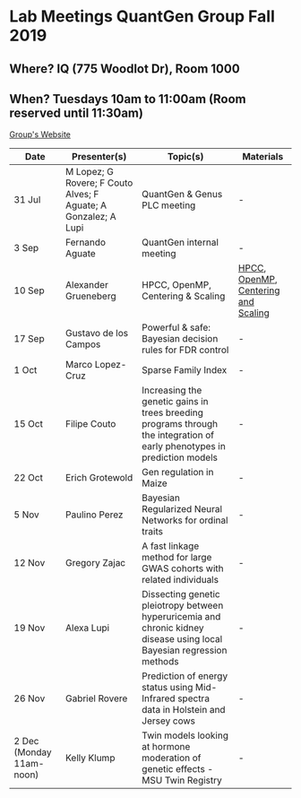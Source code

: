 # Lab Meetings QuantGen Group Fall 2019

## Where? IQ (775 Woodlot Dr), Room 1000

## When? Tuesdays 10am to 11:00am (Room reserved until 11:30am)

[Group's Website](http://quantgen.github.io/)

| Date           | Presenter(s)     |  Topic(s)        |  Materials    |
| -------------  | ---------------- | ---------------- | ------------- |
| 31 Jul | M Lopez; G Rovere; F Couto Alves; F Aguate; A Gonzalez; A Lupi | QuantGen & Genus PLC meeting | - |
| 3 Sep | Fernando Aguate | QuantGen internal meeting | - |
| 10 Sep | Alexander Grueneberg | HPCC, OpenMP, Centering & Scaling | [HPCC](https://slides.agrueneberg.info/2019-09-10/QuantGen_HPCC.html), [OpenMP](https://slides.agrueneberg.info/2019-09-10/OpenMP.html), [Centering and Scaling](https://slides.agrueneberg.info/2019-09-10/CenterScale.html) |
| 17 Sep | Gustavo de los Campos | Powerful & safe: Bayesian decision rules for FDR control | - |
| 1 Oct | Marco Lopez-Cruz | Sparse Family Index | - |
| 15 Oct | Filipe Couto | Increasing the genetic gains in trees breeding programs through the integration of early phenotypes in prediction models | - |
| 22 Oct | Erich Grotewold | Gen regulation in Maize | - |
| 5 Nov | Paulino Perez | Bayesian Regularized Neural Networks for ordinal traits | - |
| 12 Nov | Gregory Zajac | A fast linkage method for large GWAS cohorts with related individuals | - |
| 19 Nov | Alexa Lupi | Dissecting genetic pleiotropy between hyperuricemia and chronic kidney disease using local Bayesian regression methods | - |
| 26 Nov | Gabriel Rovere | Prediction of energy status using Mid-Infrared spectra data in Holstein and Jersey cows | - |
| 2 Dec (Monday 11am-noon) | Kelly Klump | Twin models looking at hormone moderation of genetic effects - MSU Twin Registry | - |
